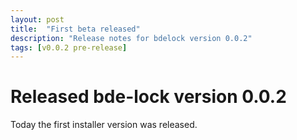 ```yaml
---
layout: post
title:  "First beta released"
description: "Release notes for bdelock version 0.0.2"
tags: [v0.0.2 pre-release]
---
```


# Released bde-lock version 0.0.2

Today the first installer version was released.
